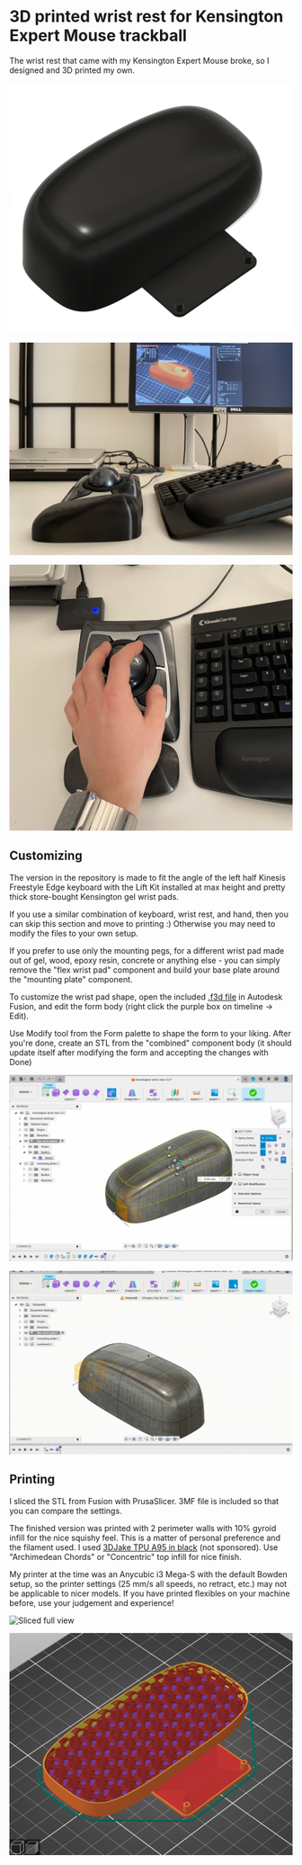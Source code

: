 # 3D printed wrist rest for Kensington Expert Mouse trackball

The wrist rest that came with my Kensington Expert Mouse broke, 
so I designed and 3D printed my own.

![Preview of finished model in Fusion 360](./fusion_preview.png)

![Front view](./front_view.jpeg)

![Top view with the hand](./top_hand.jpeg)

## Customizing

The version in the repository is made to fit the angle of the left half
Kinesis Freestyle Edge keyboard with the Lift Kit installed at max height
and pretty thick store-bought Kensington gel wrist pads. 

If you use a similar combination of keyboard, wrist rest, and hand,
then you can skip this section and move to printing :)
Otherwise you may need to modify the files to your own setup.

If you prefer to use only the mounting pegs, for a different wrist pad
made out of gel, wood, epoxy resin, concrete or anything else - 
you can simply remove the "flex wrist pad" component and build your base plate
around the "mounting plate" component.

To customize the wrist pad shape, open the included [.f3d file](./Custom%20Kensington%20Expert%20Mouse%20Wrist%20Rest.f3d)
in Autodesk Fusion, and edit the form body (right click the purple box on timeline -> Edit).

Use Modify tool from the Form palette to shape the form to your liking.
After you're done, create an STL from the "combined" component body (it should
update itself after modifying the form and accepting the changes with Done)

![Using the Modify Form tool](./modify_form.jpg)

![Modifying the form GIF](./modify_form2.gif)


## Printing

I sliced the STL from Fusion with PrusaSlicer. 3MF file is included
so that you can compare the settings.

The finished version was printed with 2 perimeter walls with 10% gyroid infill
for the nice squishy feel. This is a matter of personal preference and
the filament used. I used [3DJake TPU A95 in black](https://www.3djake.com/3djake/tpu-a95-black) 
(not sponsored). Use "Archimedean Chords" or "Concentric" top infill for nice finish.

My printer at the time was an Anycubic i3 Mega-S with the default Bowden setup, 
so the printer settings (25 mm/s all speeds, no retract, etc.) may not be 
applicable to nicer models. If you have printed flexibles on your machine before,
use your judgement and experience!

![Sliced full view](./sliced_full.png)

![Sliced section showiing infill](./sliced_section.png)